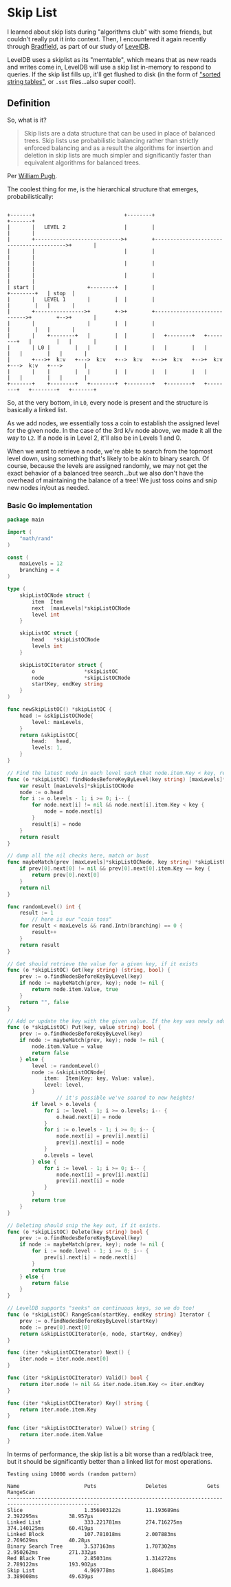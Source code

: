 # Skip List

I learned about skip lists during "algorithms club" with some friends, but couldn't really put it into context. Then, I encountered it again recently through [Bradfield](https://bradfieldcs.com), as part of our study of [LevelDB](https://github.com/google/leveldb/blob/f57513a1d6c99636fc5b710150d0b93713af4e43/db/skiplist.h#L42).

LevelDB uses a skiplist as its "memtable", which means that as new reads and writes come in, LevelDB will use a skip list in-memory to respond to queries. If the skip list fills up, it'll get flushed to disk (in the form of ["sorted string tables"](https://www.igvita.com/2012/02/06/sstable-and-log-structured-storage-leveldb/), or `.sst` files...also super cool!).

## Definition

So, what is it?

> Skip lists are a data structure that can be used in place of balanced trees. Skip lists use probabilistic balancing rather than strictly enforced balancing and as a result the algorithms for insertion and deletion in skip lists are much simpler and significantly faster than equivalent algorithms for balanced trees.

Per [William Pugh](https://www.epaperpress.com/sortsearch/download/skiplist.pdf).

The coolest thing for me, is the hierarchical structure that emerges, probabilistically:

```text

+-------+                             +--------+                                          +-------+
|       |   LEVEL 2                   |        |                                          |       |
|       +---------------------------->+        +----------------------------------------->+       |
|       |                             |        |                                          |       |
|       |                             |        |                                          |       |
|       |                             |        |                                          |       |
| start |                 +--------+  |        |                             +--------+   | stop  |
|       |   LEVEL 1       |        |  |        |                             |        |   |       |
|       +---------------->+        +->+        +---------------------------->+        +-->+       |
|       |                 |        |  |        |                             |        |   |       |
|       |    +--------+   |        |  |        |   +--------+   +--------+   |        |   |       |
|       | L0 |        |   |        |  |        |   |        |   |        |   |        |   |       |
|       +--->+  k:v   +--->  k:v   +-->  k:v   +-->+  k:v   +-->+  k:v   +--->  k:v   +--->       |
|       |    |        |   |        |  |        |   |        |   |        |   |        |   |       |
+-------+    +--------+   +--------+  +--------+   +--------+   +--------+   +--------+   +-------+

```

So, at the very bottom, in `L0`, every node is present and the structure is basically a linked list.

As we add nodes, we essentially toss a coin to establish the assigned level for the given node. In the case of the 3rd k/v node above, we made it all the way to `L2`. If a node is in Level 2, it'll also be in Levels 1 and 0.

When we want to retrieve a node, we're able to search from the topmost level down, using something that's likely to be akin to binary search. Of course, because the levels are assigned randomly, we may not get the exact behavior of a balanced tree search...but we also don't have the overhead of maintaining the balance of a tree! We just toss coins and snip new nodes in/out as needed.

### Basic Go implementation

```go
package main

import (
	"math/rand"
)

const (
	maxLevels = 12
	branching = 4
)

type (
	skipListOCNode struct {
		item  Item
		next  [maxLevels]*skipListOCNode
		level int
	}

	skipListOC struct {
		head   *skipListOCNode
		levels int
	}

	skipListOCIterator struct {
		o                *skipListOC
		node             *skipListOCNode
		startKey, endKey string
	}
)

func newSkipListOC() *skipListOC {
	head := &skipListOCNode{
		level: maxLevels,
	}
	return &skipListOC{
		head:   head,
		levels: 1,
	}
}

// Find the latest node in each level such that node.item.Key < key, return it as a handy table for future reference
func (o *skipListOC) findNodesBeforeKeyByLevel(key string) [maxLevels]*skipListOCNode {
	var result [maxLevels]*skipListOCNode
	node := o.head
	for i := o.levels - 1; i >= 0; i-- {
		for node.next[i] != nil && node.next[i].item.Key < key {
			node = node.next[i]
		}
		result[i] = node
	}
	return result
}

// dump all the nil checks here, match or bust
func maybeMatch(prev [maxLevels]*skipListOCNode, key string) *skipListOCNode {
	if prev[0].next[0] != nil && prev[0].next[0].item.Key == key {
		return prev[0].next[0]
	}
	return nil
}

func randomLevel() int {
	result := 1
        // here is our "coin toss"
	for result < maxLevels && rand.Intn(branching) == 0 {
		result++
	}
	return result
}

// Get should retrieve the value for a given key, if it exists
func (o *skipListOC) Get(key string) (string, bool) {
	prev := o.findNodesBeforeKeyByLevel(key)
	if node := maybeMatch(prev, key); node != nil {
		return node.item.Value, true
	}
	return "", false
}

// Add or update the key with the given value. If the key was newly added, return true; otherwise, mutate the value and return false.
func (o *skipListOC) Put(key, value string) bool {
	prev := o.findNodesBeforeKeyByLevel(key)
	if node := maybeMatch(prev, key); node != nil {
		node.item.Value = value
		return false
	} else {
		level := randomLevel()
		node := &skipListOCNode{
			item:  Item{Key: key, Value: value},
			level: level,
		}
                // it's possible we've soared to new heights!
		if level > o.levels {
			for i := level - 1; i >= o.levels; i-- {
				o.head.next[i] = node
			}
			for i := o.levels - 1; i >= 0; i-- {
				node.next[i] = prev[i].next[i]
				prev[i].next[i] = node
			}
			o.levels = level
		} else {
			for i := level - 1; i >= 0; i-- {
				node.next[i] = prev[i].next[i]
				prev[i].next[i] = node
			}
		}
		return true
	}
}

// Deleting should snip the key out, if it exists.
func (o *skipListOC) Delete(key string) bool {
	prev := o.findNodesBeforeKeyByLevel(key)
	if node := maybeMatch(prev, key); node != nil {
		for i := node.level - 1; i >= 0; i-- {
			prev[i].next[i] = node.next[i]
		}
		return true
	} else {
		return false
	}
}

// LevelDB supports "seeks" on continuous keys, so we do too!
func (o *skipListOC) RangeScan(startKey, endKey string) Iterator {
	prev := o.findNodesBeforeKeyByLevel(startKey)
	node := prev[0].next[0]
	return &skipListOCIterator{o, node, startKey, endKey}
}

func (iter *skipListOCIterator) Next() {
	iter.node = iter.node.next[0]
}

func (iter *skipListOCIterator) Valid() bool {
	return iter.node != nil && iter.node.item.Key <= iter.endKey
}

func (iter *skipListOCIterator) Key() string {
	return iter.node.item.Key
}

func (iter *skipListOCIterator) Value() string {
	return iter.node.item.Value
}

```

In terms of performance, the skip list is a bit worse than a red/black tree, but it should be significantly better than a linked list for most operations.

```console
Testing using 10000 words (random pattern)

Name                     Puts                Deletes             Gets                RangeScan
----------------------------------------------------------------------------------------------------
Slice                    1.356903122s        11.193689ms         2.392295ms          38.957µs
Linked List              333.221781ms        274.716275ms        374.140125ms        60.419µs
Linked Block             107.781018ms        2.007883ms          2.769629ms          40.28µs
Binary Search Tree       3.537163ms          1.707302ms          2.950262ms          271.332µs
Red Black Tree           2.85031ms           1.314272ms          2.789122ms          193.902µs
Skip List                4.969778ms          1.88451ms           3.389008ms          49.639µs
```